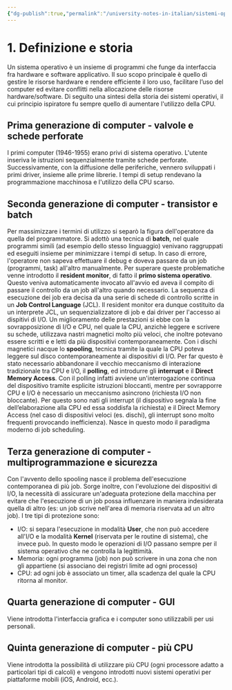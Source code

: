 ```yaml
---
{"dg-publish":true,"permalink":"/university-notes-in-italian/sistemi-operativi/teoria/1-definizione-e-storia/","created":"2023-04-15T10:43:42.253+02:00","updated":"2023-05-30T08:26:54.432+02:00"}
---
```


# 1. Definizione e storia
Un sistema operativo è un insieme di programmi che funge da interfaccia fra hardware e software applicativo. Il suo scopo principale è quello di gestire le risorse hardware e rendere efficiente il loro uso, facilitare l’uso del computer ed evitare conflitti nella allocazione delle risorse hardware/software.
Di seguito una sintesi della storia dei sistemi operativi, il cui principio ispiratore fu sempre quello di aumentare l'utilizzo della CPU.

## Prima generazione di computer - valvole e schede perforate
I primi computer (1946-1955) erano privi di sistema operativo. L'utente inseriva le istruzioni sequenzialmente tramite schede perforate. Successivamente, con la diffusione delle periferiche, vennero sviluppati i primi driver, insieme alle prime librerie. I tempi di setup rendevano la programmazione macchinosa e l'utilizzo della CPU scarso.

## Seconda generazione di computer - transistor e batch
Per massimizzare i termini di utilizzo si separò la figura dell'operatore da quella del programmatore. Si adottò una tecnica di **batch**, nel quale programmi simili (ad esempio dello stesso linguaggio) venivano raggruppati ed eseguiti insieme per minimizzare i tempi di setup. In caso di errore, l'operatore non sapeva effettuare il debug e doveva passare da un job (programmi, task) all'altro manualmente. Per superare queste problematiche venne introdotto il **resident monitor**, di fatto il
**primo sistema operativo**. Questo veniva automaticamente invocato all'avvio ed aveva il compito di passare il controllo da un job all'altro quando necessario. La sequenza di esecuzione dei job era decisa da una serie di schede di controllo scritte in un **Job Control Language** (JCL). Il resident monitor era dunque costituito da un interprete JCL, un sequenzializzatore di job e dai driver per l'accesso ai dispitivi di I/O. Un miglioramento delle prestazioni si ebbe con la sovrapposizione di
I/O e CPU, nel quale la CPU, anzichè leggere e scrivere su schede, utilizzava nastri magnetici molto più veloci, che inoltre potevano essere scritti e e letti da più dispositivi contemporaneamente. Con i dischi magnetici nacque lo **spooling**, tecnica tramite la quale la CPU poteva leggere sul disco contemporaneamente ai dispositivi di I/O. Per far questo è stato necessario abbandonare il vecchio meccanismo di interazione tradizionale tra CPU e I/O, il **polling**, ed introdurre gli **interrupt** e il **Direct Memory Access**. Con il polling infatti avviene un'interrogazione continua del dispositivo tramite esplicite istruzioni bloccanti, mentre per sovrapporre CPU e I/O è necessario un meccanismo asincrono (richiesta I/O non bloccante). Per questo sono nati gli interrupt (il dispositivo segnala la fine dell’elaborazione alla CPU ed essa soddisfa la richiesta) e il Direct Memory Access (nel caso di dispositivi veloci (es. dischi), gli interrupt sono molto frequenti provocando inefficienza). Nasce in questo modo il paradigma moderno di job scheduling.

## Terza generazione di computer - multiprogrammazione e sicurezza
Con l'avvento dello spooling nasce il problema dell'esecuzione contemporanea di più job. Sorge inoltre, con l'evoluzione dei dispositivi di I/O, la necessità
di assicurare un'adeguata protezione della macchina per evitare che l'esecuzione di un job possa influenzare in maniera indesiderata quella di altro (es: un job scrive nell'area di memoria riservata ad un altro job). I tre tipi di protezione sono:
- I/O: si separa l'esecuzione in modalità **User**, che non può accedere all'I/O e la modalità **Kernel** (riservata per le routine di sistema), che invece può. In questo modo le operazioni di I/O passano sempre per il sistema operativo che ne controlla la legittimità.
- Memoria: ogni programma (job) non può scrivere in una zona che non gli appartiene (si associano dei registri limite ad ogni processo)
- CPU: ad ogni job è associato un timer, alla scadenza del quale la CPU ritorna al monitor.

## Quarta generazione di computer - GUI
Viene introdotta l'interfaccia grafica e i computer sono utilizzabili per usi personali.

## Quinta generazione di computer - più CPU
Viene introdotta la possibilità di utilizzare più CPU (ogni processore adatto a particolari tipi di calcoli) e vengono introdotti nuovi sistemi operativi per piattaforme mobili (iOS, Android, ecc.).
